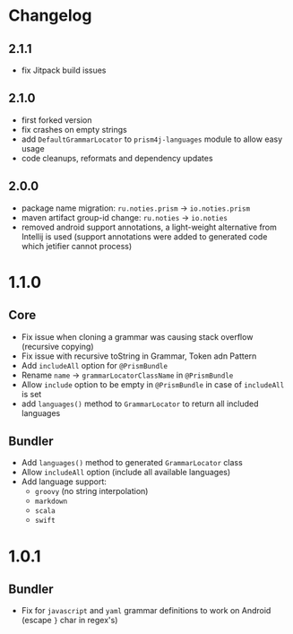 # Changelog

## 2.1.1

* fix Jitpack build issues

## 2.1.0

* first forked version
* fix crashes on empty strings
* add `DefaultGrammarLocator` to `prism4j-languages` module to allow easy usage
* code cleanups, reformats and dependency updates

## 2.0.0

* package name migration: `ru.noties.prism` -&gt; `io.noties.prism`
* maven artifact group-id change: `ru.noties` -&gt; `io.noties`
* removed android support annotations, a light-weight alternative from Intellij is used (support annotations were added
  to generated code which jetifier cannot process)

# 1.1.0

## Core

* Fix issue when cloning a grammar was causing stack overflow (recursive copying)
* Fix issue with recursive toString in Grammar, Token adn Pattern
* Add `includeAll` option for `@PrismBundle`
* Rename `name` -> `grammarLocatorClassName` in `@PrismBundle`
* Allow `include` option to be empty in `@PrismBundle` in case of `includeAll` is set
* add `languages()` method to `GrammarLocator` to return all included languages

## Bundler

* Add `languages()` method to generated `GrammarLocator` class
* Allow `includeAll` option (include all available languages)
* Add language support:
    * `groovy` (no string interpolation)
    * `markdown`
    * `scala`
    * `swift`

# 1.0.1

## Bundler

* Fix for `javascript` and `yaml` grammar definitions to work on Android (escape `}` char in regex's)